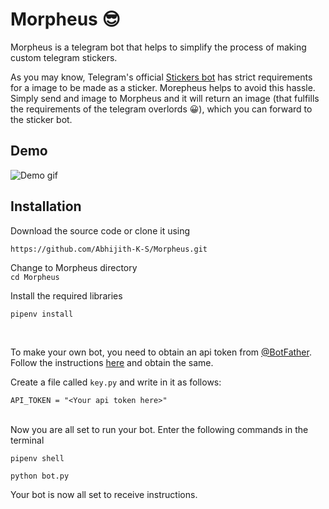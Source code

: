 # Morpheus :sunglasses:
Morpheus is a telegram bot that helps to simplify the process of making custom telegram stickers.

As you may know, Telegram's official [Stickers bot](https://telegram.me/stickers) has strict requirements for a image to be made as a sticker. Morepheus helps to avoid this hassle. Simply send and image to Morpheus and it will return an image (that fulfills the requirements of the telegram overlords :grinning:), which you can forward to the sticker bot.

## Demo
![Demo gif](./images/demo.gif)


## Installation
Download the source code or clone it using <br>
```
https://github.com/Abhijith-K-S/Morpheus.git
```

Change to Morpheus directory<br>
`cd Morpheus`

Install the required libraries<br>

`pipenv install`


<br>

To make your own bot, you need to obtain an api token from [@BotFather](https://telegram.me/BotFather). Follow the instructions [here](https://core.telegram.org/bots#6-botfather) and obtain the same.

Create a file called `key.py` and write in it as follows: <br>

```
API_TOKEN = "<Your api token here>"
```

<br>
Now you are all set to run your bot. Enter the following commands in the terminal

<br>

`pipenv shell`

`python bot.py`

Your bot is now all set to receive instructions.


